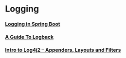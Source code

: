 # Logging

### [Logging in Spring Boot](https://www.baeldung.com/spring-boot-logging)

### [A Guide To Logback](https://www.baeldung.com/logback)

### [Intro to Log4j2 – Appenders, Layouts and Filters](https://www.baeldung.com/log4j2-appenders-layouts-filters)
